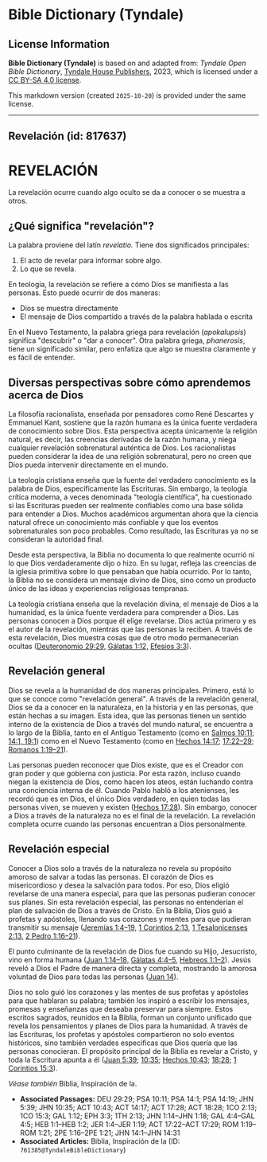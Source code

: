# Bible Dictionary (Tyndale)

## License Information

**Bible Dictionary (Tyndale)** is based on and adapted from: _Tyndale Open Bible Dictionary_, [Tyndale House Publishers](https://tyndaleopenresources.com/), 2023, which is licensed under a [CC BY-SA 4.0 license](https://creativecommons.org/licenses/by-sa/4.0/legalcode.en).

This markdown version (created `2025-10-20`) is provided under the same license.



--------------------------------

## Revelación (id: 817637)

REVELACIÓN
==========

La revelación ocurre cuando algo oculto se da a conocer o se muestra a otros.

¿Qué significa "revelación"?
----------------------------

La palabra proviene del latín *revelatio.* Tiene dos significados principales:

1. El acto de revelar para informar sobre algo.
2. Lo que se revela.

En teología, la revelación se refiere a cómo Dios se manifiesta a las personas. Esto puede ocurrir de dos maneras:

* Dios se muestra directamente
* El mensaje de Dios compartido a través de la palabra hablada o escrita

En el Nuevo Testamento, la palabra griega para revelación (*apokalupsis*) significa "descubrir" o "dar a conocer". Otra palabra griega, *phanerosis*, tiene un significado similar, pero enfatiza que algo se muestra claramente y es fácil de entender.

Diversas perspectivas sobre cómo aprendemos acerca de Dios
----------------------------------------------------------

La filosofía racionalista, enseñada por pensadores como René Descartes y Emmanuel Kant, sostiene que la razón humana es la única fuente verdadera de conocimiento sobre Dios. Esta perspectiva acepta únicamente la religión natural, es decir, las creencias derivadas de la razón humana, y niega cualquier revelación sobrenatural auténtica de Dios. Los racionalistas pueden considerar la idea de una religión sobrenatural, pero no creen que Dios pueda intervenir directamente en el mundo.

La teología cristiana enseña que la fuente del verdadero conocimiento es la palabra de Dios, específicamente las Escrituras. Sin embargo, la teología crítica moderna, a veces denominada "teología científica", ha cuestionado si las Escrituras pueden ser realmente confiables como una base sólida para entender a Dios. Muchos académicos argumentan ahora que la ciencia natural ofrece un conocimiento más confiable y que los eventos sobrenaturales son poco probables. Como resultado, las Escrituras ya no se consideran la autoridad final.

Desde esta perspectiva, la Biblia no documenta lo que realmente ocurrió ni lo que Dios verdaderamente dijo o hizo. En su lugar, refleja las creencias de la iglesia primitiva sobre lo que pensaban que había ocurrido. Por lo tanto, la Biblia no se considera un mensaje divino de Dios, sino como un producto único de las ideas y experiencias religiosas tempranas.

La teología cristiana enseña que la revelación divina, el mensaje de Dios a la humanidad, es la única fuente verdadera para comprender a Dios. Las personas conocen a Dios porque él elige revelarse. Dios actúa primero y es el autor de la revelación, mientras que las personas la reciben. A través de esta revelación, Dios muestra cosas que de otro modo permanecerían ocultas ([Deuteronomio 29:29,](https://ref.ly/Deut29:29) [Gálatas 1:12,](https://ref.ly/Gal1:12) [Efesios 3:3](https://ref.ly/Eph3:3)).

Revelación general
------------------

Dios se revela a la humanidad de dos maneras principales. Primero, está lo que se conoce como "revelación general". A través de la revelación general, Dios se da a conocer en la naturaleza, en la historia y en las personas, que están hechas a su imagen. Esta idea, que las personas tienen un sentido interno de la existencia de Dios a través del mundo natural, se encuentra a lo largo de la Biblia, tanto en el Antiguo Testamento (como en [Salmos 10:11](https://ref.ly/Ps10:11); [14:1, 19:1](https://ref.ly/Ps14:1,Ps14:19)) como en el Nuevo Testamento (como en [Hechos 14:17](https://ref.ly/Acts14:17); [17:22–29](https://ref.ly/Acts17:22-Acts17:29); [Romanos 1:19–21](https://ref.ly/Rom1:19-Rom1:21)).

Las personas pueden reconocer que Dios existe, que es el Creador con gran poder y que gobierna con justicia. Por esta razón, incluso cuando niegan la existencia de Dios, como hacen los ateos, están luchando contra una conciencia interna de él. Cuando Pablo habló a los atenienses, les recordó que es en Dios, el único Dios verdadero, en quien todas las personas viven, se mueven y existen ([Hechos 17:28](https://ref.ly/Acts17:28)). Sin embargo, conocer a Dios a través de la naturaleza no es el final de la revelación. La revelación completa ocurre cuando las personas encuentran a Dios personalmente.

Revelación especial
-------------------

Conocer a Dios solo a través de la naturaleza no revela su propósito amoroso de salvar a todas las personas. El corazón de Dios es misericordioso y desea la salvación para todos. Por eso, Dios eligió revelarse de una manera especial, para que las personas pudieran conocer sus planes. Sin esta revelación especial, las personas no entenderían el plan de salvación de Dios a través de Cristo. En la Biblia, Dios guió a profetas y apóstoles, llenando sus corazones y mentes para que pudieran transmitir su mensaje ([Jeremías 1:4–19,](https://ref.ly/Jer1:4-Jer1:19) [1 Corintios 2:13,](https://ref.ly/1Cor2:13) [1 Tesalonicenses 2:13,](https://ref.ly/1Thess2:13) [2 Pedro 1:16–21](https://ref.ly/2Pet1:16-2Pet1:21)).

El punto culminante de la revelación de Dios fue cuando su Hijo, Jesucristo, vino en forma humana ([Juan 1:14–18,](https://ref.ly/John1:14-John1:18) [Gálatas 4:4–5,](https://ref.ly/Gal4:4-Gal4:5) [Hebreos 1:1–2](https://ref.ly/Heb1:1-Heb1:2)). Jesús reveló a Dios el Padre de manera directa y completa, mostrando la amorosa voluntad de Dios para todas las personas ([Juan 14](https://ref.ly/John14:1-John14:31)).

Dios no solo guió los corazones y las mentes de sus profetas y apóstoles para que hablaran su palabra; también los inspiró a escribir los mensajes, promesas y enseñanzas que deseaba preservar para siempre. Estos escritos sagrados, reunidos en la Biblia, forman un conjunto unificado que revela los pensamientos y planes de Dios para la humanidad. A través de las Escrituras, los profetas y apóstoles compartieron no solo eventos históricos, sino también verdades específicas que Dios quería que las personas conocieran. El propósito principal de la Biblia es revelar a Cristo, y toda la Escritura apunta a él ([Juan 5:39](https://ref.ly/John5:39); [10:35](https://ref.ly/John10:35); [Hechos 10:43](https://ref.ly/Acts10:43); [18:28](https://ref.ly/Acts18:28); [1 Corintios 15:3](https://ref.ly/1Cor15:3)).

*Véase también* Biblia, Inspiración de la.

* **Associated Passages:** DEU 29:29; PSA 10:11; PSA 14:1; PSA 14:19; JHN 5:39; JHN 10:35; ACT 10:43; ACT 14:17; ACT 17:28; ACT 18:28; 1CO 2:13; 1CO 15:3; GAL 1:12; EPH 3:3; 1TH 2:13; JHN 1:14–JHN 1:18; GAL 4:4–GAL 4:5; HEB 1:1–HEB 1:2; JER 1:4–JER 1:19; ACT 17:22–ACT 17:29; ROM 1:19–ROM 1:21; 2PE 1:16–2PE 1:21; JHN 14:1–JHN 14:31
* **Associated Articles:** Biblia, Inspiración de la (ID: `761385@TyndaleBibleDictionary`)

